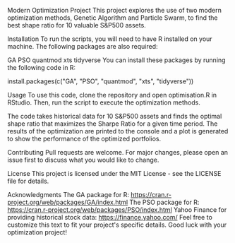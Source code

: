Modern Optimization Project
This project explores the use of two modern optimization methods, Genetic Algorithm and Particle Swarm, to find the best shape ratio for 10 valuable S&P500 assets.

Installation
To run the scripts, you will need to have R installed on your machine. The following packages are also required:

GA
PSO
quantmod
xts
tidyverse
You can install these packages by running the following code in R:

install.packages(c("GA", "PSO", "quantmod", "xts", "tidyverse"))

Usage
To use this code, clone the repository and open optimisation.R in RStudio. Then, run the script to execute the optimization methods.

The code takes historical data for 10 S&P500 assets and finds the optimal shape ratio that maximizes the Sharpe Ratio for a given time period. The results of the optimization are printed to the console and a plot is generated to show the performance of the optimized portfolios.

Contributing
Pull requests are welcome. For major changes, please open an issue first to discuss what you would like to change.

License
This project is licensed under the MIT License - see the LICENSE file for details.

Acknowledgments
The GA package for R: https://cran.r-project.org/web/packages/GA/index.html
The PSO package for R: https://cran.r-project.org/web/packages/PSO/index.html
Yahoo Finance for providing historical stock data: https://finance.yahoo.com/
Feel free to customize this text to fit your project's specific details. Good luck with your optimization project!

